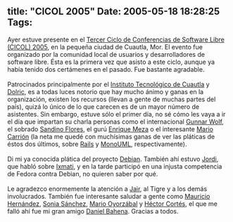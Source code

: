 title: "CICOL 2005"
Date: 2005-05-18 18:28:25
Tags: 
---
Ayer estuve presente en el <a href="http://cicol.org.mx" target="_blank">Tercer Ciclo de Conferencias de Software Libre (CICOL) 2005</a>,
en la pequeña ciudad de Cuautla, Mor. El evento fue organizado por la
comunidad local de usuarios y desarrolladores de software libre. Ésta
es la primera vez que asisto a este ciclo, aunque ya había tenido dos
certámenes en el pasado. Fue bastante agradable.<br/><br/>
Patrocinados principalmente por el <a href="http://itcuautla.edu.mx" target="_blank">Instituto Tecnológico de Cuautla</a> y <a href="http://dolric.com" target="_blank">Dolric</a>,
es a todas luces notorio que hay mucho ánimo y ganas en la
organización, existen los recursos (llevan a gente de muchas partes del
país), quizá lo único de lo que carecen es de un mayor número de
asistentes. Sin embargo, estuve sólo el primer día, no sé cómo les vaya
a ir el día que impartan su charla personas como el internacional <a href="http://www.gwolf.org" target="_blank">Gunnar Wolf</a>, el sobrado <a href="http://primates.ximian.com/~sandino" target="_blank">Sandino Flores</a>, el gurú <a href="http://don-manolo.red-libre.org" target="_blank">Enrique Meza</a> o el interesante <a href="http://marioc.blogspot.com" target="_blank">Mario Carrión</a> (la neta me quedé con muchísimas ganas de ver las pláticas de éstos dos últimos, sobre <a href="http://www.rubyonrails.org" target="_blank">Rails</a> y <a href="http://monouml.org" target="_blank">MonoUML</a>, respectivamente).<br/><br/>
Di mi ya conocida plática del proyecto <a href="http://www.debian.org" target="_blank">Debian</a>. También ahí estuvo <a href="http://www.jordi.net" target="_blank">Jordi</a>, que habló sobre <a href="http://ixmati.cdi.gob.mx" target="_blank">Ixmati</a>, y en la tarde participó en una injusta competencia de Fedora contra Debian, no quieren saber por qué.<br/><br/>
Le agradezco enormemente la atención a <a href="http://jyr.freesuperhost.com/" target="_blank">Jair</a>, al Tigre y a los demás involucrados. También fue interesante saludar a gente como <a href="http://djmaucom.blogspot.com" target="_blank">Mauricio Hernández</a>, <a href="http://sonny_taz.blogspot.com" target="_blank">Sonia Sánchez</a>, <a href="http://www.tuxsoul.com" target="_blank">Mario Oyorzábal</a> y <a href="http://xml.cie.unam.mx/~hdcg" target="_blank">Héctor Cortés</a>, el que me falló ahí fue mi gran amigo <a href="http://kwame.informatux.net" target="_blank">Daniel Bahena</a>. Gracias a todos.<br/><br/><br/><br/>
